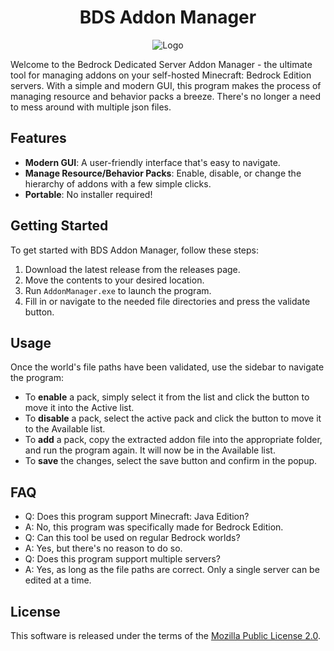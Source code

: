 <h1 align="center">BDS Addon Manager</h1>
<p align="center">
<img alt="Logo" src="https://raw.githubusercontent.com/DragonTech26/BDSAddonManager/master/Assets/logo.png"/>
</p>

Welcome to the  Bedrock Dedicated Server Addon Manager - the ultimate tool for managing addons on your self-hosted Minecraft: Bedrock Edition servers. With a simple and modern GUI, this program makes the process of managing resource and behavior packs a breeze. There's no longer a need to mess around with multiple json files.

## Features

- **Modern GUI**: A user-friendly interface that's easy to navigate.
- **Manage Resource/Behavior Packs**: Enable, disable, or change the hierarchy of addons with a few simple clicks.
- **Portable**: No installer required!

## Getting Started

To get started with BDS Addon Manager, follow these steps:

1. Download the latest release from the releases page.
2. Move the contents to your desired location.
3. Run `AddonManager.exe` to launch the program.
4. Fill in or navigate to the needed file directories and press the validate button.

## Usage

Once the world's file paths have been validated, use the sidebar to navigate the program:

- To **enable** a pack, simply select it from the list and click the button to move it into the Active list.
- To **disable** a pack, select the active pack and click the button to move it to the Available list.
- To **add** a pack, copy the extracted addon file into the appropriate folder, and run the program again. It will now be in the Available list.
- To **save** the changes, select the save button and confirm in the popup.


## FAQ

- Q: Does this program support Minecraft: Java Edition?
- A: No, this program was specifically made for Bedrock Edition.
- Q: Can this tool be used on regular Bedrock worlds?
- A: Yes, but there's no reason to do so.
- Q: Does this program support multiple servers?
- A: Yes, as long as the file paths are correct. Only a single server can be edited at a time.

## License

This software is released under the terms of the [Mozilla Public License 2.0](LICENSE).